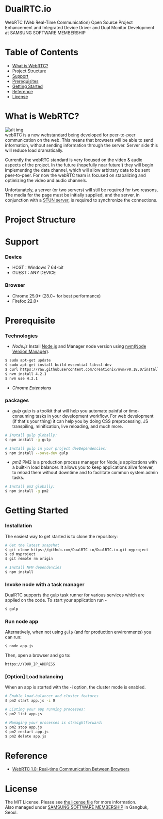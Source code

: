 
# DualRTC.io
WebRTC (Web Real-Time Communication) Open Source Project Enhancement and Integrated Device Driver and Dual Monitor Development at SAMSUNG SOFTWARE MEMBERSHIP

# Table of Contents

- [What is WebRTC?](#what-is-webrtc?)
- [Project Structure](#project-structure)
- [Support](#support)
- [Prerequisites](#prerequisites)
- [Getting Started](#getting-started)
- [Reference](#reference)
- [License](#license)

# What is WebRTC?
![alt img](https://github.com/UCIUROP2015/UCI_UROP_WEBRTC/blob/master/images/logo-webrtc.png)<br>
webRTC is a new webstandard being developed for peer-to-peer communication on the web. This means that browsers will be able to send information, without sending information through the server. Server side this will reduce load dramatically.

Currently the webRTC standard is very focused on the video & audio aspects of the project. In the future (hopefully near future!) they will begin implementing the data channel, which will allow arbitrary data to be sent peer-to-peer. For now the webRTC team is focused on stabalizing and optimizing the video and audio channels.

Unfortunately, a server (or two servers) will still be required for two reasons, The media for the page must be initially supplied, and the server, in conjunction with a [STUN server](http://en.wikipedia.org/wiki/STUN), is required to synchronize the connections.

# Project Structure



# Support

### Device
* HOST : Windows 7 64-bit
* GUEST : ANY DEVICE

### Browser
* Chrome 25.0+ (28.0+ for best performance)
* Firefox 22.0+

# Prerequisite

### Technologies

* *Node.js*
Install [Node.js](http://nodejs.org/download/) and Manager node version using [nvm(Node Version Manager)](https://github.com/creationix/nvm").
```bash
$ sudo apt-get update
$ sudo apt-get install build-essential libssl-dev
$ curl https://raw.githubusercontent.com/creationix/nvm/v0.18.0/install.sh | bash
$ nvm install 4.2.1
$ nvm use 4.2.1
```

* *Chrome Extensions*

### packages
* *gulp*
gulp is a toolkit that will help you automate painful or time-consuming tasks in your development workflow. For web development (if that's your thing) it can help you by doing CSS preprocessing, JS transpiling, minification, live reloading, and much more.
```bash
# Install gulp globally:
$ npm install -g gulp

# Install gulp in your project devDependencies:
$ npm install --save-dev gulp
```

* *pm2*
PM2 is a production process manager for Node.js applications with a built-in load balancer. It allows you to keep applications alive forever, to reload them without downtime and to facilitate common system admin tasks.
```bash
# Install pm2 globally:
$ npm install -g pm2
```

# Getting Started
### Installation
The easiest way to get started is to clone the repository:
```bash
# Get the latest snapshot
$ git clone https://github.com/DualRTC-io/DualRTC.io.git myproject
$ cd myproject
$ git remote rm origin

# Install NPM dependencies
$ npm install
```

### Invoke node with a task manager
DualRTC supports the gulp task runner for various services which are applied on the code.
To start your application run - 
```bash
$ gulp
```

### Run node app
Alternatively, when not using `gulp` (and for production environments) you can run:
```bash
$ node app.js
```

Then, open a browser and go to:
```bash
https://YOUR_IP_ADDRESS
```

### [Option] Load balancing
When an app is started with the -i option, the cluster mode is enabled.
```bash
# Enable load-balancer and cluster features
$ pm2 start app.js -i 0

# Listing your app running processes:
$ pm2 list app.js

# Managing your processes is straightforward:
$ pm2 stop app.js
$ pm2 restart app.js
$ pm2 delete app.js
```

# Reference
* [WebRTC 1.0: Real-time Communication Between Browsers](http://www.w3.org/TR/2015/WD-webrtc-20150210/)

# License
The MIT License. Please see [the license file](LICENSE) for more information.<br>
Also managed under [SAMSUNG SOFTWARE MEMBERSHIP](http://www.secmem.org/) in Gangbuk, Seoul.
